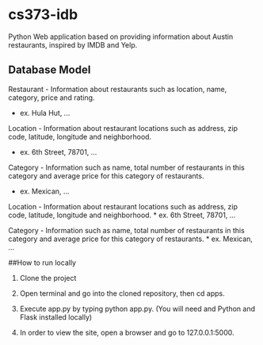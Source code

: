 # cs373-idb

Python Web application based on providing information about Austin restaurants, inspired by IMDB and Yelp.

## Database Model

Restaurant - Information about restaurants such as location, name, category, price and rating.
  * ex. Hula Hut, ...
  
Location - Information about restaurant locations such as address, zip code, latitude, longitude and neighborhood.
  * ex. 6th Street, 78701, ...
  
Category - Information such as name, total number of restaurants in this category and average price for this category of restaurants.
  * ex. Mexican, ... 
    
  Location - Information about restaurant locations such as address, zip code, latitude, longitude and neighborhood.
    * ex. 6th Street, 78701, ...
    
  Category - Information such as name, total number of restaurants in this category and average price for this category of restaurants.
    * ex. Mexican, ... 

##How to run locally  

1. Clone the project

2. Open terminal and go into the cloned repository, then cd apps.

3. Execute app.py by typing python app.py. (You will need and Python and Flask installed locally)

4. In order to view the site, open a browser and go to 127.0.0.1:5000.
